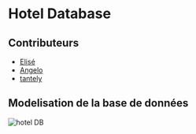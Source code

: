 # Hotel Database

## Contributeurs
 - [Elisé](https://github.com/Ngitangita)
 - [Angelo](https://github.com/Angelosolofonirina)
 - [tantely](https://github.com/Hevitriniavo)

## Modelisation de la base de données

![ hotel DB ](./Base_de_donné/img/mcd.png "Elisé")